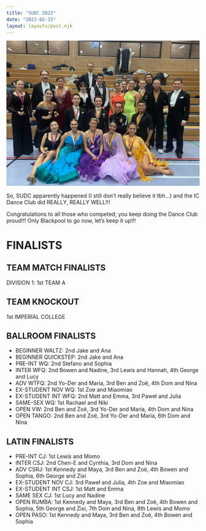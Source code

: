 ```yaml
---
title: "SUDC 2022"
date: "2022-02-15"
layout: layouts/post.njk
---
```


![SUDC 2022](images/team-photo.jpg)

So, SUDC apparently happened (I still don’t really believe it tbh…) and the IC Dance Club did REALLY, REALLY WELL!!!

Congratulations to all those who competed; you keep doing the Dance Club proud!!! Only Blackpool to go now, let’s keep it up!!!

# FINALISTS

## TEAM MATCH FINALISTS

DIVISION 1: 1st TEAM A

## TEAM KNOCKOUT

1st IMPERIAL COLLEGE

## BALLROOM FINALISTS

- BEGINNER WALTZ: 2nd Jake and Ana
- BEGINNER QUICKSTEP: 2nd Jake and Ana
- PRE-INT WQ: 2nd Stefano and Sophia
- INTER WFQ: 2nd Bowen and Nadine, 3rd Lewis and Hannah, 4th George and Lucy
- ADV WTFQ: 2nd Yo-Der and Maria, 3rd Ben and Zoë, 4th Dom and Nina
- EX-STUDENT NOV WQ: 1st Zoe and Miaomiao
- EX-STUDENT INT WFQ: 2nd Matt and Emma, 3rd Paweł and Julia
- SAME-SEX WQ: 1st Rachael and Niki
- OPEN VW: 2nd Ben and Zoë, 3rd Yo-Der and Maria, 4th Dom and Nina
- OPEN TANGO: 2nd Ben and Zoë, 3rd Yo-Der and Maria, 6th Dom and Nina

## LATIN FINALISTS

- PRE-INT CJ: 1st Lewis and Momo
- INTER CSJ: 2nd Chen-E and Cynthia, 3rd Dom and Nina
- ADV CSRJ: 1st Kennedy and Maya, 3rd Ben and Zoë, 4th Bowen and Sophia, 6th George and Zixi
- EX-STUDENT NOV CJ: 3rd Paweł and Julia, 4th Zoe and Miaomiao
- EX-STUDENT INT CSJ: 1st Matt and Emma
- SAME SEX CJ: 1st Lucy and Nadine
- OPEN RUMBA: 1st Kennedy and Maya, 3rd Ben and Zoë, 4th Bowen and Sophia, 5th George and Zixi, 7th Dom and Nina, 8th Lewis and Momo
- OPEN PASO: 1st Kennedy and Maya, 3rd Ben and Zoë, 4th Bowen and Sophia
